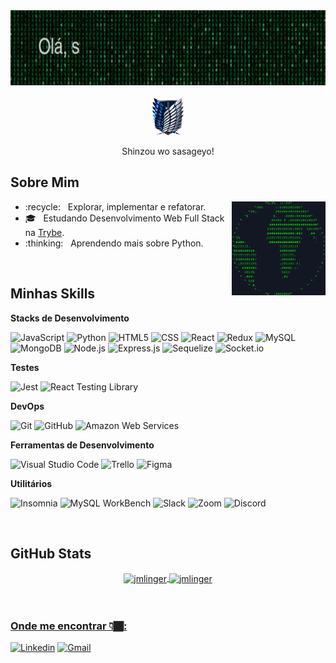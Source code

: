 <div align='center'>
  <img src='./assets/welcome.gif' width="800px" height="120px" alt="css-in-readme">
</div>

<br/>

<div align='center'>
    <img src='./assets/scouting_legion_emblem-removebg.png' alt='Emblema da tropa de exploração' width='50px' height='60px'>
  <p>
    Shinzou wo sasageyo!
  </p>
</div>

## Sobre Mim

<div>
  <img align="right" alt="GIF" src="./assets/code_world_github_colour.gif" width="150px" height="150px" />
  <ul align="left">
    <li>:recycle: &nbsp; Explorar, implementar e refatorar.</li>
    <li>🎓 &nbsp; Estudando Desenvolvimento Web Full Stack na <a href="https://www.betrybe.com/formacao-desenvolvimento-web">Trybe</a>.</li>
    <li>:thinking: &nbsp; Aprendendo mais sobre Python.</li>
  </ul>
</div>

<br/>

## Minhas Skills

**Stacks de Desenvolvimento**

  ![JavaScript](https://img.shields.io/badge/-JavaScript-333333?style=flat&logo=javascript)
  ![Python](https://img.shields.io/badge/-Python-333333?style=flat&logo=python)
  ![HTML5](https://img.shields.io/badge/-HTML5-333333?style=flat&logo=HTML5)
  ![CSS](https://img.shields.io/badge/-CSS-333333?style=flat&logo=CSS3&logoColor=1572B6)
  ![React](https://img.shields.io/badge/-React-333333?style=flat&logo=react)
  ![Redux](https://img.shields.io/badge/-Redux-333333?style=flat&logo=redux)
  ![MySQL](https://img.shields.io/badge/-MySQL-333333?style=flat&logo=mysql)
  ![MongoDB](https://img.shields.io/badge/-MongoDB-333333?style=flat&logo=mongodb)
  ![Node.js](https://img.shields.io/badge/-Node.js-333333?style=flat&logo=node.js)
  ![Express.js](https://img.shields.io/badge/-Express.js-333333?style=flat&logo=express)
  ![Sequelize](https://img.shields.io/badge/-Sequelize-333333?style=flat&logo=sequelize)
  ![Socket.io](https://img.shields.io/badge/-Socket.io-333333?style=flat&logo=socket.io)
  
**Testes**

  ![Jest](https://img.shields.io/badge/-Jest-333333?style=flat&logo=jest)
  ![React Testing Library](https://img.shields.io/badge/-RTL-333333?style=flat&logo=rtl)
  
**DevOps**

  ![Git](https://img.shields.io/badge/-Git-333333?style=flat&logo=git)
  ![GitHub](https://img.shields.io/badge/-GitHub-333333?style=flat&logo=github)
  ![Amazon Web Services](https://img.shields.io/badge/-AWS-333333?style=flat&logo=amazon-aws)
  <!-- ![Docker](https://img.shields.io/badge/-Docker-333333?style=flat&logo=docker) -->

**Ferramentas de Desenvolvimento**

  ![Visual Studio Code](https://img.shields.io/badge/-Visual%20Studio%20Code-333333?style=flat&logo=visual-studio-code&logoColor=007ACC)
  ![Trello](https://img.shields.io/badge/-Trello-333333?style=flat&logo=trello&logoColor=007ACC)
  ![Figma](https://img.shields.io/badge/-Figma-333333?style=flat&logo=figma&logoColor=007ACC)
  
**Utilitários**

 ![Insomnia](https://img.shields.io/badge/-Insomnia-333333?style=flat&logo=insomnia)
 ![MySQL WorkBench](https://img.shields.io/badge/-MySQL%20Workbench-333333?style=flat&logo=mysql)
 ![Slack](https://img.shields.io/badge/-Slack-333333?style=flat&logo=slack)
 ![Zoom](https://img.shields.io/badge/-Zoom-333333?style=flat&logo=zoom)
 ![Discord](https://img.shields.io/badge/-Discord-333333?style=flat&logo=discord)

<br/>

## GitHub Stats

<div align="center">
  <a href="https://github.com/jmlinger">
  <img align="center" width="380px" height="150px" src="https://github-readme-stats.vercel.app/api?username=jmlinger&count_private=true&show_icons=true&theme=highcontrast&icon_color=268bd2&title_color=268bd2" alt="jmlinger"/>
  <img align="center" width="380px" height="150px" coral src="https://github-readme-stats.vercel.app/api/top-langs/?username=jmlinger&layout=compact&theme=highcontrast&title_color=268bd2" alt="jmlinger" />
</div>

<br/>
<br/>

<h3> Onde me encontrar 👇🏾: </h3> 

[![Linkedin](https://img.shields.io/badge/-Linkedin-blue?style=flat-square&logo=Linkedin&logoColor=white&link=https://www.linkedin.com/in/johann-munzlinger/)](https://www.linkedin.com/in/johann-munzlinger/)
[![Gmail](https://img.shields.io/badge/-Gmail-006bed?style=flat-square&logo=Gmail&logoColor=white&link=mailto:jmlinger10@gmail.com)](mailto:jmlinger10@gmail.com)

